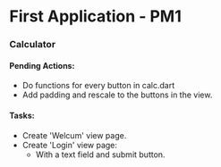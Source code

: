 # First Application - PM1

### Calculator

#### Pending Actions:
- Do functions for every button in calc.dart
- Add padding and rescale to the buttons in the view.

#### Tasks:
- Create 'Welcum' view page.
- Create 'Login' view page:
  - With a text field and submit button.